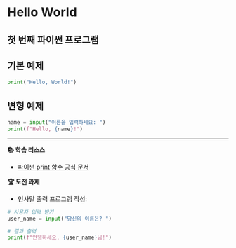 # Hello World
## 첫 번째 파이썬 프로그램

## 기본 예제
```python
print("Hello, World!")
```

## 변형 예제
```python
name = input("이름을 입력하세요: ")
print(f"Hello, {name}!")
```

---
**📚 학습 리소스**
- [파이썬 print 함수 공식 문서](https://docs.python.org/ko/3/library/functions.html#print)

**🏆 도전 과제**
- 인사말 출력 프로그램 작성:
```python
# 사용자 입력 받기
user_name = input("당신의 이름은? ")

# 결과 출력
print(f"안녕하세요, {user_name}님!")
```

